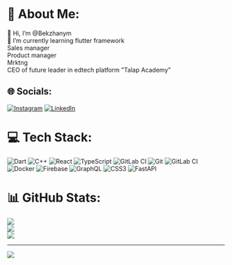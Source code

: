 # 💫 About Me:
👋 Hi, I’m @Bekzhanym<br>🌱 I’m currently learning flutter framework<br>Sales manager<br>Product manager<br>Mrktng<br>CEO of future leader in edtech platform "Talap Academy"


## 🌐 Socials:
[![Instagram](https://img.shields.io/badge/Instagram-%23E4405F.svg?logo=Instagram&logoColor=white)](https://instagram.com/bekzhzz) [![LinkedIn](https://img.shields.io/badge/LinkedIn-%230077B5.svg?logo=linkedin&logoColor=white)](https://linkedin.com/in/bekzhanmaukenov) 


# 💻 Tech Stack:
![Dart](https://img.shields.io/badge/dart-%230175C2.svg?style=for-the-badge&logo=dart&logoColor=white) ![C++](https://img.shields.io/badge/c++-%2300599C.svg?style=for-the-badge&logo=c%2B%2B&logoColor=white) ![React](https://img.shields.io/badge/react-%2320232a.svg?style=for-the-badge&logo=react&logoColor=%2361DAFB) ![TypeScript](https://img.shields.io/badge/typescript-%23007ACC.svg?style=for-the-badge&logo=typescript&logoColor=white) ![GitLab CI](https://img.shields.io/badge/gitlab%20CI-%23181717.svg?style=for-the-badge&logo=gitlab&logoColor=white) ![Git](https://img.shields.io/badge/git-%23F05033.svg?style=for-the-badge&logo=git&logoColor=white) ![GitLab CI](https://img.shields.io/badge/gitlab%20CI-%23181717.svg?style=for-the-badge&logo=gitlab&logoColor=white) ![Docker](https://img.shields.io/badge/docker-%230db7ed.svg?style=for-the-badge&logo=docker&logoColor=white) ![Firebase](https://img.shields.io/badge/firebase-a08021?style=for-the-badge&logo=firebase&logoColor=ffcd34) ![GraphQL](https://img.shields.io/badge/-GraphQL-E10098?style=for-the-badge&logo=graphql&logoColor=white) ![CSS3](https://img.shields.io/badge/css3-%231572B6.svg?style=for-the-badge&logo=css3&logoColor=white) ![FastAPI](https://img.shields.io/badge/FastAPI-005571?style=for-the-badge&logo=fastapi)
# 📊 GitHub Stats:
![](https://github-readme-stats.vercel.app/api?username=bekzhanym&theme=dark&hide_border=false&include_all_commits=false&count_private=false)<br/>
![](https://nirzak-streak-stats.vercel.app/?user=bekzhanym&theme=dark&hide_border=false)<br/>
![](https://github-readme-stats.vercel.app/api/top-langs/?username=bekzhanym&theme=dark&hide_border=false&include_all_commits=false&count_private=false&layout=compact)

---
[![](https://visitcount.itsvg.in/api?id=bekzhanym&icon=0&color=0)](https://visitcount.itsvg.in)

<!-- Proudly created with GPRM ( https://gprm.itsvg.in ) -->
